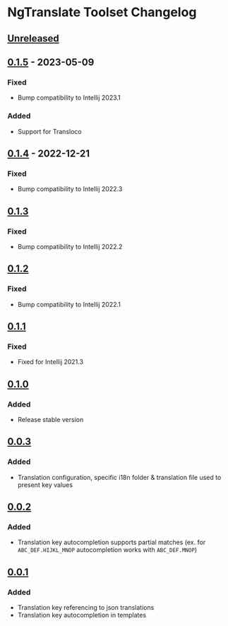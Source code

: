 <!-- Keep a Changelog guide -> https://keepachangelog.com -->

# NgTranslate Toolset Changelog

## [Unreleased]

## [0.1.5] - 2023-05-09

### Fixed
- Bump compatibility to Intellij 2023.1

### Added
- Support for Transloco

## [0.1.4] - 2022-12-21

### Fixed
- Bump compatibility to Intellij 2022.3

## [0.1.3]

### Fixed
- Bump compatibility to Intellij 2022.2

## [0.1.2]

### Fixed
- Bump compatibility to Intellij 2022.1

## [0.1.1]

### Fixed
- Fixed for Intellij 2021.3

## [0.1.0]

### Added
- Release stable version

## [0.0.3]

### Added
- Translation configuration, specific i18n folder & translation file used to present key values

## [0.0.2]

### Added
- Translation key autocompletion supports partial matches
  (ex. for `ABC_DEF.HIJKL_MNOP` autocompletion works with `ABC_DEF.MNOP`)

## [0.0.1]

### Added
- Translation key referencing to json translations
- Translation key autocompletion in templates

[Unreleased]: https://plugins.jetbrains.com/plugin/17450-ngtranslate-toolset/compare/v0.1.5...HEAD
[0.1.5]: https://plugins.jetbrains.com/plugin/17450-ngtranslate-toolset/compare/v0.1.4...v0.1.5
[0.1.4]: https://plugins.jetbrains.com/plugin/17450-ngtranslate-toolset/compare/v0.1.3...v0.1.4
[0.1.3]: https://plugins.jetbrains.com/plugin/17450-ngtranslate-toolset/compare/v0.1.2...v0.1.3
[0.1.2]: https://plugins.jetbrains.com/plugin/17450-ngtranslate-toolset/compare/v0.1.1...v0.1.2
[0.1.1]: https://plugins.jetbrains.com/plugin/17450-ngtranslate-toolset/compare/v0.1.0...v0.1.1
[0.1.0]: https://plugins.jetbrains.com/plugin/17450-ngtranslate-toolset/compare/v0.0.3...v0.1.0
[0.0.3]: https://plugins.jetbrains.com/plugin/17450-ngtranslate-toolset/compare/v0.0.2...v0.0.3
[0.0.2]: https://plugins.jetbrains.com/plugin/17450-ngtranslate-toolset/compare/v0.0.1...v0.0.2
[0.0.1]: https://plugins.jetbrains.com/plugin/17450-ngtranslate-toolset/commits/v0.0.1
